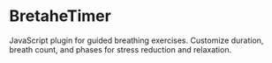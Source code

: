 # BretaheTimer
JavaScript plugin for guided breathing exercises. Customize duration, breath count, and phases for stress reduction and relaxation.
